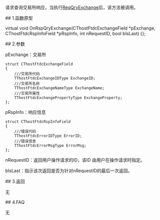 <p>请求查询交易所响应，当执行<a href="../../CTHOSTFTDCTRADERSPI/REQQRYEXCHANGE/">ReqQryExchange</a>后，该方法被调用。</p>
<span class="anchor" id="c9dc1f6b-61dc-4e56-a073-b4ce32127ccd"></span>
## 1.函数原型
<p>virtual void OnRspQryExchange(CThostFtdcExchangeField *pExchange, CThostFtdcRspInfoField *pRspInfo, int nRequestID, bool bIsLast) {};</p>
<span class="anchor" id="cee8bf99-e21c-473b-ad0f-e940879bd048"></span>
## 2.参数
<p>pExchange：交易所</p>
<pre><code>struct CThostFtdcExchangeField
{
    ///交易所代码
    TThostFtdcExchangeIDType ExchangeID;
    ///交易所名称
    TThostFtdcExchangeNameType ExchangeName;
    ///交易所属性
    TThostFtdcExchangePropertyType ExchangeProperty;
};
</code></pre>
<p>pRspInfo：响应信息</p>
<pre><code>struct CThostFtdcRspInfoField
{
    ///错误代码
    TThostFtdcErrorIDType ErrorID;
    ///错误信息
    TThostFtdcErrorMsgType ErrorMsg;
};
</code></pre>
<p>nRequestID：返回用户操作请求的ID，该ID 由用户在操作请求时指定。</p>
<p>bIsLast：指示该次返回是否为针对nRequestID的最后一次返回。</p>
<span class="anchor" id="cfa116f1-f8d6-4137-b18a-9c74885a3f66"></span>
## 3.返回
<p>无</p>
<span class="anchor" id="7f6beb3d-42c9-43ee-8bfb-ade488e0bf6a"></span>
## 4.FAQ
<p>无</p>
